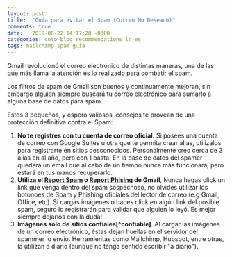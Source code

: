 ```yaml
---
layout: post
title:  "Guía para evitar el Spam (Correo No Deseado)"
comments: true
date:   2018-08-22 14:17:20 -0300
categories: coto blog recommendations ln-es
tags: mailchimp spam guia
---
```

Gmail revolucionó el correo electrónico de distintas maneras, una de las que más llama la atención es lo realizado para combatir el spam.

Los filtros de spam de Gmail son buenos y continuamente mejoran, sin embargo alguien siempre buscará tu correo electrónico para sumarlo a alguna base de datos para spam. 

Estos 3 pequeños, y espero valiosos, consejos te provean de una protección definitiva contra el Spam:

<ol>
	<li>
		<b>No te registres con tu cuenta de correo oficial.</b> Si posees una cuenta de correo con Google Suites u otra que te permita crear alias, utilizalos para registrarte en sitios desconocidos. Personalmente creo cerca de 3 alias en al año, pero con 1 basta. En la base de datos del spamer quedará un email que al cabo de un tiempo nunca más funcionará, pero estará en tus manos recuperarlo.
	</li>
	<li>
		<b>Utiliza el <a target="_blank" href="https://support.google.com/mail/answer/1366858?co=GENIE.Platform%3DiOS&hl=en" target="_blank">Report Spam</a> o <a target="_blank" href="https://support.google.com/mail/answer/8253?hl=en" target="_blank">Report Phising</a> de Gmail</b>, Nunca hagas click un link que venga dentro del spam sospechoso, no olvides utilizar los botonoes de Spam y Phishing oficiales del lector de correo (e.g Gmail, Office, etc). Si cargas imágenes o haces click  en algún link del posible spam, seguro lo registrarán para validar que alguien lo leyó. Es mejor siempre dejarlos con la duda!
	</li>
	<li>
		<b>Imágenes sólo de sitios confiales[^confiable]</b>. Al cargar las imágenes de un correo electrónico, éstas dejan huellas en el servidor del spammer lo envió. Herramientas como Mailchimp, Hubspot, entre otras, la utilizan a diario (aunque no tenga sentido escribir "a diario").
	</li>
</ol>

[^confiable]: En algún monento podría explicar el criterio de confiable.

